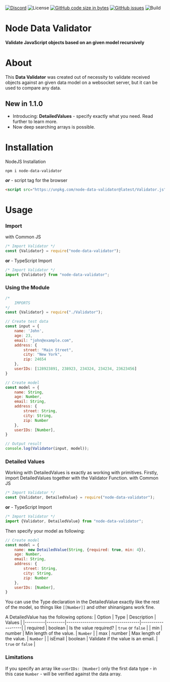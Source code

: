 [![Discord](https://img.shields.io/discord/803319138260090910?color=%237289DA&label=Discord)](https://discord.gg/Qgv8DSMYM3) ![License](https://img.shields.io/github/license/SteffTek/Node-Data-Validator) [![GitHub code size in bytes](https://img.shields.io/github/languages/code-size/stefftek/Node-Data-Validator)](https://github.com/SteffTek/Node-Data-Validator) [![GitHub issues](https://img.shields.io/github/issues/stefftek/Node-Data-Validator)](https://github.com/SteffTek/Node-Data-Validator/issues) ![Build](https://img.shields.io/github/workflow/status/SteffTek/Node-Data-Validator/Node.js%20Package)

# Node Data Validator
**Validate JavaScript objects based on an given model recursively**

# About
This **Data Validator** was created out of necessity to validate received objects against an given data model on a websocket server, but it can be used to compare any data.

## New in 1.1.0
- Introducing: **DetailedValues** - specify exactly what you need. Read further to learn more.
- Now deep searching arrays is possible.

# Installation
NodeJS Installation
```
npm i node-data-validator
```
***or*** - script tag for the browser
```html
<script src="https://unpkg.com/node-data-validator@latest/Validator.js" type="text/javascript"></script>
```

# Usage
### Import
with Common JS
```js
/* Import Validator */
const {Validator} = require("node-data-validator");
```
**or** - TypeScript Import
```js
/* Import Validator */
import {Validator} from "node-data-validator";
```
### Using the Module
```js
/*
    IMPORTS
*/
const {Validator} = require("./Validator");

// Create test data
const input = {
    name: 'John',
    age: 23,
    email: "john@example.com",
    address: {
        street: "Main Street",
        city: "New York",
        zip: 24654
    },
    userIDs: [128923891, 238923, 234324, 234234, 23623456]
}

// Create model
const model = {
    name: String,
    age: Number,
    email: String,
    address: {
        street: String,
        city: String,
        zip: Number
    },
    userIDs: [Number],
}

// Output result
console.log(Validator(input, model));
```

### Detailed Values
Working with DetailedValues is exactly as working with primitives. Firstly, import DetailedValues together with the Validator Function.
with Common JS
```js
/* Import Validator */
const {Validator, DetailedValue} = require("node-data-validator");
```
**or** - TypeScript Import
```js
/* Import Validator */
import {Validator, DetailedValue} from "node-data-validator";
```

Then specify your model as following:
```js
// Create model
const model = {
    name: new DetailedValue(String, {required: true, min: 4}),
    age: Number,
    email: String,
    address: {
        street: String,
        city: String,
        zip: Number
    },
    userIDs: [Number],
}
```
You can use the Type declaration in the DetailedValue exactly like the rest of the model, so things like `[[Number]]` and other shinanigans work fine.

A DetailedValue has the following options:
| Option   | Type    | Description                        | Values            |
|----------|---------|------------------------------------|-------------------|
| required | boolean | Is the value required?             | `true` or `false` |
| min      | number  | Min length of the value.           | `Number`          |
| max      | number  | Max length of the value.           | `Number`          |
| isEmail  | boolean | Validate if the value is an email. | `true` or `false` |

### Limitations
If you specify an array like `userIDs: [Number]` only the first data type - in this case `Number` - will be verified against the data array.